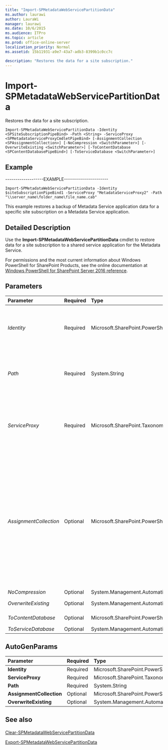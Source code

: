 ```yaml
---
title: "Import-SPMetadataWebServicePartitionData"
ms.author: laurawi
author: LauraWi
manager: laurawi
ms.date: 10/6/2015
ms.audience: ITPro
ms.topic: article
ms.prod: office-online-server
localization_priority: Normal
ms.assetid: 15b11931-a9e7-43a7-adb3-8399b1c0cc7c

description: "Restores the data for a site subscription."
---
```


# Import-SPMetadataWebServicePartitionData

Restores the data for a site subscription.
  
```
Import-SPMetadataWebServicePartitionData -Identity <SPSiteSubscriptionPipeBind> -Path <String> -ServiceProxy <SPMetadataServiceProxyCmdletPipeBind> [-AssignmentCollection <SPAssignmentCollection>] [-NoCompression <SwitchParameter>] [-OverwriteExisting <SwitchParameter>] [-ToContentDatabase <SPContentDatabasePipeBind>] [-ToServiceDatabase <SwitchParameter>]

```

## Example

-------------------EXAMPLE----------------------
  
```
Import-SPMetadataWebServicePartitionData -Identity $siteSubscriptionPipeBind1 -ServiceProxy "MetadataServiceProxy2" -Path "\\server_name\folder_name\file_name.cab"
```

This example restores a backup of Metadata Service application data for a specific site subscription on a Metadata Service application.
  
## Detailed Description

Use the **Import-SPMetadataWebServicePartitionData** cmdlet to restore data for a site subscription to a shared service application for the Metadata Service. 
  
For permissions and the most current information about Windows PowerShell for SharePoint Products, see the online documentation at [Windows PowerShell for SharePoint Server 2016 reference](https://go.microsoft.com/fwlink/p/?LinkId=671715). 
  
## Parameters

|**Parameter**|**Required**|**Type**|**Description**|
|:-----|:-----|:-----|:-----|
| _Identity_ <br/> |Required  <br/> |Microsoft.SharePoint.PowerShell.SPSiteSubscriptionPipeBind  <br/> |Specifies the site subscription to import.  <br/> The type must be a valid GUID, in the form 12345678-90ab-cdef-1234-567890bcdefgh; a valid name of a site subscription (for example, SiteSubscriptionConfig1); or an instance of a valid **SiteSubscription** object.  <br/> |
| _Path_ <br/> |Required  <br/> |System.String  <br/> |Specifies the path and name of the subscription data file to import.  <br/> The type must be a valid path in either of the following forms:  <br/> -  _C:\folder_name\formtemplate_name_ <br/> -  _\\server_name\folder_name\file_name.cab_ <br/> |
| _ServiceProxy_ <br/> |Required  <br/> |Microsoft.SharePoint.Taxonomy.Cmdlet.SPMetadataServiceProxyCmdletPipeBind  <br/> |Specifies the proxy for the service application that contains the site subscription.  <br/> The type must be a valid GUID, in the form 12345678-90ab-cdef-1234-567890bcdefgh; a valid name of the service application proxy (for example, ServiceAppProxy1); or an instance of a valid **SPMetadataServiceProxy** object.  <br/> |
| _AssignmentCollection_ <br/> |Optional  <br/> |Microsoft.SharePoint.PowerShell.SPAssignmentCollection  <br/> |Manages objects for the purpose of proper disposal. Use of objects, such as **SPWeb** or **SPSite**, can use large amounts of memory and use of these objects in Windows PowerShell scripts requires proper memory management. Using the **SPAssignment** object, you can assign objects to a variable and dispose of the objects after they are needed to free up memory. When **SPWeb**, **SPSite**, or **SPSiteAdministration** objects are used, the objects are automatically disposed of if an assignment collection or the **Global** parameter is not used.  <br/> > [!NOTE]> When the **Global** parameter is used, all objects are contained in the global store. If objects are not immediately used, or disposed of by using the **Stop-SPAssignment** command, an out-of-memory scenario can occur.           |
| _NoCompression_ <br/> |Optional  <br/> |System.Management.Automation.SwitchParameter  <br/> |PARAMVALUE: SwitchParameter  <br/> |
| _OverwriteExisting_ <br/> |Optional  <br/> |System.Management.Automation.SwitchParameter  <br/> |Specifies whether to overwrite the existing site subscription data, if it exists.  <br/> |
| _ToContentDatabase_ <br/> |Optional  <br/> |Microsoft.SharePoint.PowerShell.SPContentDatabasePipeBind  <br/> |PARAMVALUE: SPContentDatabasePipeBind  <br/> |
| _ToServiceDatabase_ <br/> |Optional  <br/> |System.Management.Automation.SwitchParameter  <br/> |PARAMVALUE: SwitchParameter  <br/> |
   
## AutoGenParams

|**Parameter**|**Required**|**Type**|**Description**|
|:-----|:-----|:-----|:-----|
|**Identity** <br/> |Required  <br/> |Microsoft.SharePoint.PowerShell.SPSiteSubscriptionPipeBind  <br/> ||
|**ServiceProxy** <br/> |Required  <br/> |Microsoft.SharePoint.Taxonomy.Cmdlet.SPMetadataServiceProxyCmdletPipeBind  <br/> ||
|**Path** <br/> |Required  <br/> |System.String  <br/> ||
|**AssignmentCollection** <br/> |Optional  <br/> |Microsoft.SharePoint.PowerShell.SPAssignmentCollection  <br/> ||
|**OverwriteExisting** <br/> |Optional  <br/> |System.Management.Automation.SwitchParameter  <br/> ||
   
## See also

#### 

[Clear-SPMetadataWebServicePartitionData](../../../docs-conceptual/sharepoint-server/microsoft-powershell-for-sharepoint-server-reference/enterprise-content-management-cmdlets/clear-spmetadatawebservicepartitiondata.md)
  
[Export-SPMetadataWebServicePartitionData](../../../docs-conceptual/sharepoint-server/microsoft-powershell-for-sharepoint-server-reference/enterprise-content-management-cmdlets/export-spmetadatawebservicepartitiondata.md)

